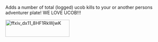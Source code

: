 Adds a number of total (logged) ucob kills to your or another persons adventurer plate! WE LOVE UCOB!!!



   <img width="199" height="54" alt="ffxiv_dx11_8HF1RkWjwK" src="https://github.com/user-attachments/assets/e81580c5-b60b-4b55-885c-0fc8a1b53acc" />
